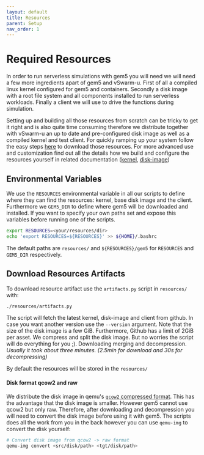 ```yaml
---
layout: default
title: Resources
parent: Setup
nav_order: 1
---
```



# Required Resources

In order to run serverless simulations with gem5 you will need we will need a few more ingredients apart of gem5 and vSwarm-u. First of all a compiled linux kernel configured for gem5 and containers. Secondly a disk image with a root file system and all components installed to run serverless workloads. Finally a client we will use to drive the functions during simulation.

Setting up and building all those resources from scratch can be tricky to get it right and is also quite time consuming therefore we distribute together with vSwarm-u an up to date and pre-configured disk image as well as a compiled kernel and test client. For quickly ramping up your system follow the easy steps [here](#download-resources-artifacts) to download those resources. For more advanced use and customization find out all the details how we build and configure the resources yourself in related documentation ([kernel](./kernel.md), [disk-image](./disk-image.md))


## Environmental Variables
We use the `RESOURCES` environmental variable in all our scripts to define where they can find the resources: kernel, base disk image and the client. Furthermore we `GEM5_DIR` to define where gem5 will be downloaded and installed. If you want to specify your own paths set and expose this variables before running one of the scripts.
```bash
export RESOURCES=<your/resources/dir>
echo 'export RESOURCES=${RESOURCES}' >> ${HOME}/.bashrc
```
The default paths are `resources/` and `${RESOURCES}/gem5` for `RESOURCES` and `GEM5_DIR` respectively.


## Download Resources Artifacts

To download resource artifact use the `artifacts.py` script in `resources/` with:
```bash
./resources/artifacts.py
```
The script will fetch the latest kernel, disk-image and client from github. In case you want another version use the `--version` argument.
Note that the size of the disk image is a few GiB. Furthermore, Github has a limit of 2GiB per asset. We compress and split the disk image. But no worries the script will do everything for you ;). Downloading merging and decompression. *Usually it took about three minutes. (2.5min for download and 30s for decompressing)*

By default the resources will be stored in the `resources/`

#### Disk format qcow2 and raw
We distribute the disk image in qemu's [`qcow2` compressed format](https://qemu.readthedocs.io/en/latest/system/images.html#disk-image-file-formats). This has the advantage that the disk image is smaller. However gem5 cannot use qcow2 but only raw. Therefore, after downloading and decompression you will need to convert the disk image before using it with gem5. The scripts does all the work from you in the back however you can use `qemu-img` to convert the disk yourself:
```bash
# Convert disk image from qcow2 -> raw format
qemu-img convert <src/disk/path> <tgt/disk/path>
```
